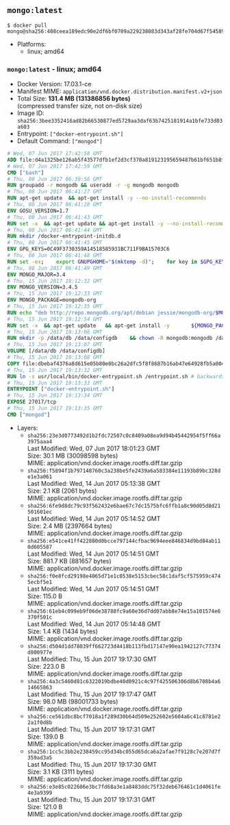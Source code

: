 ## `mongo:latest`

```console
$ docker pull mongo@sha256:408ceea189edc90e2df6bf0709a229238083d343af28fe704d67f54589469fd8
```

-	Platforms:
	-	linux; amd64

### `mongo:latest` - linux; amd64

-	Docker Version: 17.03.1-ce
-	Manifest MIME: `application/vnd.docker.distribution.manifest.v2+json`
-	Total Size: **131.4 MB (131386856 bytes)**  
	(compressed transfer size, not on-disk size)
-	Image ID: `sha256:3bee3352416ad82b66530877ed5729aa3daf63b7425181914a1bfe733d03a603`
-	Entrypoint: `["docker-entrypoint.sh"]`
-	Default Command: `["mongod"]`

```dockerfile
# Wed, 07 Jun 2017 17:42:58 GMT
ADD file:d4a1325be126ab5f43577dfb1ef2d3cf370a819123195659487b61bf651b8f00 in / 
# Wed, 07 Jun 2017 17:42:59 GMT
CMD ["bash"]
# Thu, 08 Jun 2017 06:39:56 GMT
RUN groupadd -r mongodb && useradd -r -g mongodb mongodb
# Thu, 08 Jun 2017 06:41:27 GMT
RUN apt-get update 	&& apt-get install -y --no-install-recommends 		ca-certificates 		jq 		numactl 	&& rm -rf /var/lib/apt/lists/*
# Thu, 08 Jun 2017 06:41:28 GMT
ENV GOSU_VERSION=1.7
# Thu, 08 Jun 2017 06:41:43 GMT
RUN set -x 	&& apt-get update && apt-get install -y --no-install-recommends wget && rm -rf /var/lib/apt/lists/* 	&& wget -O /usr/local/bin/gosu "https://github.com/tianon/gosu/releases/download/$GOSU_VERSION/gosu-$(dpkg --print-architecture)" 	&& wget -O /usr/local/bin/gosu.asc "https://github.com/tianon/gosu/releases/download/$GOSU_VERSION/gosu-$(dpkg --print-architecture).asc" 	&& export GNUPGHOME="$(mktemp -d)" 	&& gpg --keyserver ha.pool.sks-keyservers.net --recv-keys B42F6819007F00F88E364FD4036A9C25BF357DD4 	&& gpg --batch --verify /usr/local/bin/gosu.asc /usr/local/bin/gosu 	&& rm -r "$GNUPGHOME" /usr/local/bin/gosu.asc 	&& chmod +x /usr/local/bin/gosu 	&& gosu nobody true 	&& apt-get purge -y --auto-remove wget
# Thu, 08 Jun 2017 06:41:44 GMT
RUN mkdir /docker-entrypoint-initdb.d
# Thu, 08 Jun 2017 06:41:45 GMT
ENV GPG_KEYS=0C49F3730359A14518585931BC711F9BA15703C6
# Thu, 08 Jun 2017 06:41:48 GMT
RUN set -ex; 	export GNUPGHOME="$(mktemp -d)"; 	for key in $GPG_KEYS; do 		gpg --keyserver ha.pool.sks-keyservers.net --recv-keys "$key"; 	done; 	gpg --export $GPG_KEYS > /etc/apt/trusted.gpg.d/mongodb.gpg; 	rm -r "$GNUPGHOME"; 	apt-key list
# Thu, 08 Jun 2017 06:41:49 GMT
ENV MONGO_MAJOR=3.4
# Thu, 15 Jun 2017 19:12:32 GMT
ENV MONGO_VERSION=3.4.5
# Thu, 15 Jun 2017 19:12:33 GMT
ENV MONGO_PACKAGE=mongodb-org
# Thu, 15 Jun 2017 19:12:35 GMT
RUN echo "deb http://repo.mongodb.org/apt/debian jessie/mongodb-org/$MONGO_MAJOR main" > /etc/apt/sources.list.d/mongodb-org.list
# Thu, 15 Jun 2017 19:12:54 GMT
RUN set -x 	&& apt-get update 	&& apt-get install -y 		${MONGO_PACKAGE}=$MONGO_VERSION 		${MONGO_PACKAGE}-server=$MONGO_VERSION 		${MONGO_PACKAGE}-shell=$MONGO_VERSION 		${MONGO_PACKAGE}-mongos=$MONGO_VERSION 		${MONGO_PACKAGE}-tools=$MONGO_VERSION 	&& rm -rf /var/lib/apt/lists/* 	&& rm -rf /var/lib/mongodb 	&& mv /etc/mongod.conf /etc/mongod.conf.orig
# Thu, 15 Jun 2017 19:13:06 GMT
RUN mkdir -p /data/db /data/configdb 	&& chown -R mongodb:mongodb /data/db /data/configdb
# Thu, 15 Jun 2017 19:13:07 GMT
VOLUME [/data/db /data/configdb]
# Thu, 15 Jun 2017 19:13:08 GMT
COPY file:dbebaf4376a8d615e05b80e0bc26a2dfc5f8f8687b16ab47e64928fb5a00498d in /usr/local/bin/ 
# Thu, 15 Jun 2017 19:13:32 GMT
RUN ln -s usr/local/bin/docker-entrypoint.sh /entrypoint.sh # backwards compat
# Thu, 15 Jun 2017 19:13:33 GMT
ENTRYPOINT ["docker-entrypoint.sh"]
# Thu, 15 Jun 2017 19:13:34 GMT
EXPOSE 27017/tcp
# Thu, 15 Jun 2017 19:13:35 GMT
CMD ["mongod"]
```

-	Layers:
	-	`sha256:23e3d0773492d1b2fdc72507c0c8409a08ea9d94b45442954f5ff66a3975aaa4`  
		Last Modified: Wed, 07 Jun 2017 18:01:23 GMT  
		Size: 30.1 MB (30098598 bytes)  
		MIME: application/vnd.docker.image.rootfs.diff.tar.gzip
	-	`sha256:f5894f1b797148760c3a238be5fe2439a6a583384e11193b89bc328de1e3a061`  
		Last Modified: Wed, 14 Jun 2017 05:13:38 GMT  
		Size: 2.1 KB (2061 bytes)  
		MIME: application/vnd.docker.image.rootfs.diff.tar.gzip
	-	`sha256:6fe9d8dc79c93f562432e6bae67c7dc1575bfc6ffb1a8c90d05d8d21501601ec`  
		Last Modified: Wed, 14 Jun 2017 05:14:52 GMT  
		Size: 2.4 MB (2397664 bytes)  
		MIME: application/vnd.docker.image.rootfs.diff.tar.gzip
	-	`sha256:e541ce41ff422880d0bcce797144cfbac9694eee846834d9bd84ab110d605587`  
		Last Modified: Wed, 14 Jun 2017 05:14:51 GMT  
		Size: 881.7 KB (881657 bytes)  
		MIME: application/vnd.docker.image.rootfs.diff.tar.gzip
	-	`sha256:f0e8fcd29198e4065d71e1c0538e5153cbec58c1daf5cf575959c4745ecbf5e1`  
		Last Modified: Wed, 14 Jun 2017 05:14:51 GMT  
		Size: 115.0 B  
		MIME: application/vnd.docker.image.rootfs.diff.tar.gzip
	-	`sha256:61eb4c099eb9f06de38788fc9a60e36d7dd07abb8e74e15a101574e6370f501c`  
		Last Modified: Wed, 14 Jun 2017 05:14:48 GMT  
		Size: 1.4 KB (1434 bytes)  
		MIME: application/vnd.docker.image.rootfs.diff.tar.gzip
	-	`sha256:d504d1dd78039ff662723d4418b113fbd17147e90ea1942127c77374d800977e`  
		Last Modified: Thu, 15 Jun 2017 19:17:30 GMT  
		Size: 223.0 B  
		MIME: application/vnd.docker.image.rootfs.diff.tar.gzip
	-	`sha256:4a3c5460d81c6322019bdbe40d0921c4c97f425506306d8b6708b4a614665863`  
		Last Modified: Thu, 15 Jun 2017 19:17:47 GMT  
		Size: 98.0 MB (98001733 bytes)  
		MIME: application/vnd.docker.image.rootfs.diff.tar.gzip
	-	`sha256:ce561dbc8bcf7018a1f289d30b64d509e252602e5604a6c41c8781e22a1f0d8b`  
		Last Modified: Thu, 15 Jun 2017 19:17:31 GMT  
		Size: 139.0 B  
		MIME: application/vnd.docker.image.rootfs.diff.tar.gzip
	-	`sha256:1cc5c3bb2e238459cc95d34bc055d65dca6a2afae7f9128c7e207d7f359ad3a5`  
		Last Modified: Thu, 15 Jun 2017 19:17:30 GMT  
		Size: 3.1 KB (3111 bytes)  
		MIME: application/vnd.docker.image.rootfs.diff.tar.gzip
	-	`sha256:e3e85c022606e3bc7fd68a3e1a8483ddc75f32deb676461c1d4061fe4e3a9399`  
		Last Modified: Thu, 15 Jun 2017 19:17:31 GMT  
		Size: 121.0 B  
		MIME: application/vnd.docker.image.rootfs.diff.tar.gzip
